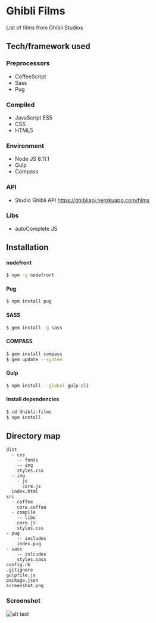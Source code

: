 # Ghibli Films

List of films from Ghibli Studios

## Tech/framework used
### Preprocessors
  - CoffeeScript
  - Sass
  - Pug
### Compiled
  - JavaScript ES5
  - CSS
  - HTML5
### Environment
  - Node JS 8.11.1
  - Gulp
  - Compass
### API
  - Studio Ghibli API https://ghibliapi.herokuapp.com/films
### Libs
  - autoComplete JS
## Installation

#### nodefront
  ```sh
$ npm -g nodefront
```
#### Pug
  ```sh
$ npm install pug
```
#### SASS
  ```sh
$ gem install -g sass
```
#### COMPASS
  ```sh
$ gem install compass
$ gem update --system
```
#### Gulp
  ```sh
$ npm install --global gulp-cli
```

#### Install dependencies
  ```sh
 $ cd Ghibli-films
$ npm install
```

## Directory map

    dist
      - css
        -- fonts
        -- img
        styles.css
      - img
        - js
          core.js
      index.html
    src
      - coffee
        core.coffee
      - compile
        -- libs
        core.js
        styles.css
    - pug
        -- includes
        index.pug
    - sass
        -- inlcudes
        styles.sass
    config.rb
    .gitignore
    gulpfile.js
    package.json
    screenshot.png

### Screenshot
  ![alt text](https://github.com/UrielLoredo/Ghibli-films/screenshot.png)